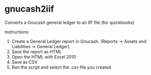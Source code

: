 gnucash2iif
===========

Converts a Gnucash general ledger to an IIF file (for quickbooks)

Instructions:

1. Create a General Ledger report in Gnucash. (Reports -> Assets and Liabilities -> General Ledger)
2. Save the report as HTML
3. Open the HTML with Excel 2010
4. Save as CSV
5. Run the script and select the .csv file you created
